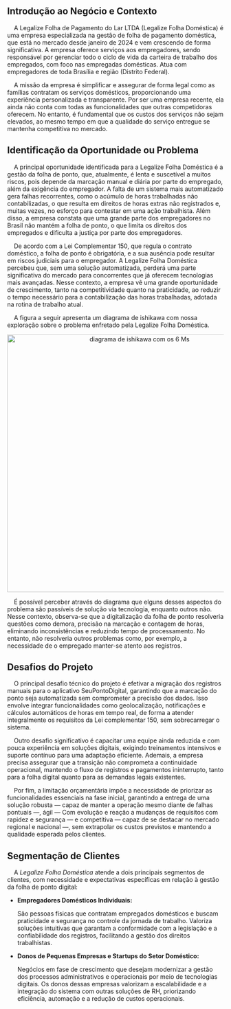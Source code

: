 ## Introdução ao Negócio e Contexto 

&nbsp;&nbsp;&nbsp;&nbsp;A Legalize Folha de Pagamento do Lar LTDA (Legalize Folha Doméstica) é uma empresa especializada na gestão de folha de pagamento doméstica, que está no mercado desde janeiro de 2024 e vem crescendo de forma significativa. A empresa oferece serviços aos empregadores, sendo responsável por gerenciar todo o ciclo de vida da carteira de trabalho dos empregados, com foco nas empregadas domésticas. Atua com empregadores de toda Brasília e região (Distrito Federal).

&nbsp;&nbsp;&nbsp;&nbsp;A missão da empresa é simplificar e assegurar de forma legal como as famílias contratam os serviços domésticos, proporcionando uma experiência personalizada e transparente. Por ser uma empresa recente, ela ainda não conta com todas as funcionalidades que outras competidoras oferecem. No entanto, é fundamental que os custos dos serviços não sejam elevados, ao mesmo tempo em que a qualidade do serviço entregue se mantenha competitiva no mercado.


## Identificação da Oportunidade ou Problema 

&nbsp;&nbsp;&nbsp;&nbsp;A principal oportunidade identificada para a Legalize Folha Doméstica é a gestão da folha de ponto, que, atualmente, é lenta e suscetível a muitos riscos, pois depende da marcação manual e diária por parte do empregado, além da exigência do empregador. A falta de um sistema mais automatizado gera falhas recorrentes, como o acúmulo de horas trabalhadas não contabilizadas, o que resulta em direitos de horas extras não registrados e, muitas vezes, no esforço para contestar em uma ação trabalhista. Além disso, a empresa constata que uma grande parte dos empregadores no Brasil não mantém a folha de ponto, o que limita os direitos dos empregados e dificulta a justiça por parte dos empregadores.

&nbsp;&nbsp;&nbsp;&nbsp;De acordo com a Lei Complementar 150, que regula o contrato doméstico, a folha de ponto é obrigatória, e a sua ausência pode resultar em riscos judiciais para o empregador. A  Legalize Folha Doméstica percebeu que, sem uma solução automatizada, perderá uma parte significativa do mercado para concorrentes que já oferecem tecnologias mais avançadas. Nesse contexto, a empresa vê uma grande oportunidade de crescimento, tanto na competitividade quanto na praticidade, ao reduzir o tempo necessário para a contabilização das horas trabalhadas, adotada na rotina de trabalho atual.

&nbsp;&nbsp;&nbsp;&nbsp;A figura a seguir apresenta um diagrama de ishikawa com nossa exploração sobre o problema enfretado pela Legalize Folha Doméstica.

<div style="text-align: center;">
  <img src="assets/icons/diagrama de ishikawa-v1.0.png" alt="diagrama de ishikawa com os 6 Ms" width="600">
</div>

&nbsp;&nbsp;&nbsp;&nbsp;É possível perceber através do diagrama que elguns desses aspectos do problema são passíveis de solução via tecnologia, enquanto outros não. Nesse contexto, observa-se que a digitalização da folha de ponto resolveria questões como demora, precisão na marcação e contagem de horas, eliminando inconsistências e reduzindo tempo de processamento. No entanto, não resolveria outros problemas como, por exemplo, a necessidade de o empregado manter-se atento aos registros.

##  Desafios do Projeto

&nbsp;&nbsp;&nbsp;&nbsp;O principal desafio técnico do projeto é efetivar a migração dos registros manuais para o aplicativo SeuPontoDigital, garantindo que a marcação do ponto seja automatizada sem comprometer a precisão dos dados. Isso envolve integrar funcionalidades como geolocalização, notificações e cálculos automáticos de horas em tempo real, de forma a atender integralmente os requisitos da Lei complementar 150, sem sobrecarregar o sistema.

&nbsp;&nbsp;&nbsp;&nbsp;Outro desafio significativo é capacitar uma equipe ainda reduzida e com pouca experiência em soluções digitais, exigindo treinamentos intensivos e suporte contínuo para uma adaptação eficiente. Ademais, a empresa precisa assegurar que a transição não comprometa a continuidade operacional, mantendo o fluxo de registros e pagamentos ininterrupto, tanto para a folha digital quanto para as demandas legais existentes.

&nbsp;&nbsp;&nbsp;&nbsp;Por fim, a limitação orçamentária impõe a necessidade de priorizar as funcionalidades essenciais na fase inicial, garantindo a entrega de uma solução robusta — capaz de manter a operação mesmo diante de falhas pontuais —, ágil — Com evolução e reação a mudanças de requisitos com rapidez e segurança — e competitiva — capaz de se destacar no mercado regional e nacional —, sem extrapolar os custos previstos e mantendo a qualidade esperada pelos clientes.

## Segmentação de Clientes 

&nbsp;&nbsp;&nbsp;&nbsp;A *Legalize Folha Doméstica* atende a dois principais segmentos de clientes, com necessidade e expectativas específicas em relação à gestão da folha de ponto digital:

- **Empregadores Domésticos Individuais:**

    São pessoas físicas que contratam empregados domésticos e buscam praticidade e segurança no controle da jornada de trabalho. Valoriza soluções intuitivas que garantam a conformidade com a legislação e a confiabilidade dos registros, facilitando a gestão dos direitos trabalhistas.

- **Donos de Pequenas Empresas e Startups do Setor Doméstico:**

    Negócios em fase de crescimento que desejam modernizar a gestão dos processos administrativos e operacionais por meio de tecnologias digitais. Os donos dessas empresas valorizam a escalabilidade e a integração do sistema com outras soluções de RH, priorizando eficiência, automação e a redução de custos operacionais.


